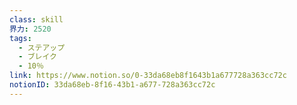 ```yaml
---
class: skill
界力: 2520
tags:
  - ステアップ
  - ブレイク
  - 10％
link: https://www.notion.so/0-33da68eb8f1643b1a677728a363cc72c
notionID: 33da68eb-8f16-43b1-a677-728a363cc72c
---
```

